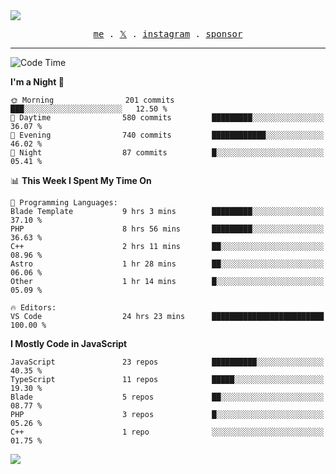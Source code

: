 <img style="bottom: 800px;" src="https://imgur.com/rilHVxA.png"/>
<p align="center">
  <samp>
    <a href="https://fayln.com">me</a> .
    <!-- <a href="https://fayln.com/projects">projects</a> . -->
    <a href="https://go.fayln.com/twitter">𝕏</a> .
    <a href="https://go.fayln.com/instagram">instagram</a> .
<!--     <a href="https://go.fayln.com/polywork">polywork</a> . -->
    <a href="https://github.com/sponsors/faridhnzz">sponsor</a>
  </samp>
</p>

---
<!--START_SECTION:waka-->
![Code Time](http://img.shields.io/badge/Code%20Time-2%2C496%20hrs%2041%20mins-blue)

**I'm a Night 🦉** 

```text
🌞 Morning                201 commits         ███░░░░░░░░░░░░░░░░░░░░░░   12.50 % 
🌆 Daytime                580 commits         █████████░░░░░░░░░░░░░░░░   36.07 % 
🌃 Evening                740 commits         ████████████░░░░░░░░░░░░░   46.02 % 
🌙 Night                  87 commits          █░░░░░░░░░░░░░░░░░░░░░░░░   05.41 % 
```


📊 **This Week I Spent My Time On** 

```text
💬 Programming Languages: 
Blade Template           9 hrs 3 mins        █████████░░░░░░░░░░░░░░░░   37.10 % 
PHP                      8 hrs 56 mins       █████████░░░░░░░░░░░░░░░░   36.63 % 
C++                      2 hrs 11 mins       ██░░░░░░░░░░░░░░░░░░░░░░░   08.96 % 
Astro                    1 hr 28 mins        ██░░░░░░░░░░░░░░░░░░░░░░░   06.06 % 
Other                    1 hr 14 mins        █░░░░░░░░░░░░░░░░░░░░░░░░   05.09 % 

🔥 Editors: 
VS Code                  24 hrs 23 mins      █████████████████████████   100.00 % 
```

**I Mostly Code in JavaScript** 

```text
JavaScript               23 repos            ██████████░░░░░░░░░░░░░░░   40.35 % 
TypeScript               11 repos            █████░░░░░░░░░░░░░░░░░░░░   19.30 % 
Blade                    5 repos             ██░░░░░░░░░░░░░░░░░░░░░░░   08.77 % 
PHP                      3 repos             █░░░░░░░░░░░░░░░░░░░░░░░░   05.26 % 
C++                      1 repo              ░░░░░░░░░░░░░░░░░░░░░░░░░   01.75 % 
```




<!--END_SECTION:waka-->

![](https://hit.yhype.me/github/profile?user_id=29797712)
